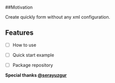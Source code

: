 ##Motivation

Create quickly form without any xml configuration.


## Features

- [ ] How to use
- [ ] Quick start example
- [ ] Package repository


**Special thanks [@serayuzgur](https://github.com/serayuzgur)**